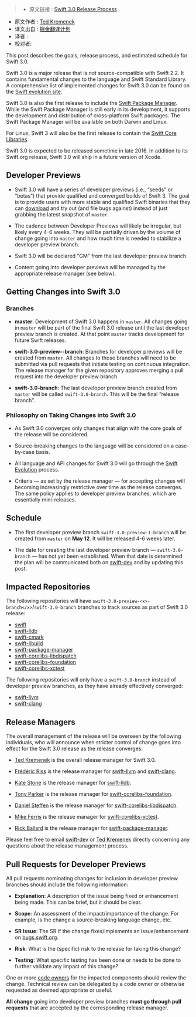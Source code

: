 >* 原文链接 : [Swift 3.0 Release Process](https://swift.org/blog/swift-3-0-release-process/)
* 原文作者 : [Ted Kremenek](https://github.com/tkremenek/)
* 译文出自 : [掘金翻译计划](https://github.com/xitu/gold-miner)
* 译者 : 
* 校对者:


This post describes the goals, release process, and estimated schedule for Swift 3.0.

Swift 3.0 is a major release that is _not_ source-compatible with Swift 2.2\. It contains fundamental changes to the language and Swift Standard Library. A comprehensive list of implemented changes for Swift 3.0 can be found on the [Swift evolution site](https://github.com/apple/swift-evolution#implemented-proposals-for-swift-3).

Swift 3.0 is also the first release to include the [Swift Package Manager](https://swift.org/package-manager/). While the Swift Package Manager is still early in its development, it supports the development and distribution of cross-platform Swift packages. The Swift Package Manager will be available on both Darwin and Linux.

For Linux, Swift 3 will also be the first release to contain the [Swift Core Libraries](https://swift.org/core-libraries/).

Swift 3.0 is expected to be released sometime in late 2016\. In addition to its Swift.org release, Swift 3.0 will ship in a future version of Xcode.

## Developer Previews

*   Swift 3.0 will have a series of developer previews (i.e., “seeds” or “betas”) that provide qualified and converged builds of Swift 3\. The goal is to provide users with more stable and qualified Swift binaries that they can [download](https://swift.org/download) and try out (and file bugs against) instead of just grabbing the latest snapshot of `master`.

*   The cadence between Developer Previews will likely be irregular, but likely every 4-6 weeks. They will be partially driven by the volume of change going into `master` and how much time is needed to stabilize a developer preview branch.

*   Swift 3.0 will be declared “GM” from the last developer preview branch.

*   Content going into developer previews will be managed by the appropriate release manager (see below).

## Getting Changes into Swift 3.0

### Branches

*   **master**: Development of Swift 3.0 happens in `master`. All changes going in `master` will be part of the final Swift 3.0 release until the last developer preview branch is created. At that point `master` tracks development for future Swift releases.

*   **swift-3.0-preview--branch**: Branches for developer previews will be created from `master`. All changes to those branches will need to be submitted via pull requests that initiate testing on continuous integration. The release manager for the given repository approves merging a pull request into the developer preview branch.

*   **swift-3.0-branch**: The last developer preview branch created from `master` will be called `swift-3.0-branch`. This will be the final “release branch”.

### Philosophy on Taking Changes into Swift 3.0

*   As Swift 3.0 converges only changes that align with the core goals of the release will be considered.

*   Source-breaking changes to the language will be considered on a case-by-case basis.

*   All language and API changes for Swift 3.0 will go through the [Swift Evolution](https://github.com/apple/swift-evolution) process.

*   Criteria — as set by the release manager — for accepting changes will becoming increasingly restrictive over time as the release converges. The same policy applies to developer preview branches, which are essentially mini-releases.

## Schedule

*   The first developer preview branch `swift-3.0-preview-1-branch` will be created from `master` on **May 12**. It will be released 4-6 weeks later.

*   The date for creating the last developer preview branch — `swift-3.0-branch` — has not yet been established. When that date is determined the plan will be communicated both on [swift-dev](https://lists.swift.org/mailman/listinfo/swift-dev) and by updating this post.

## Impacted Repositories

The following repositories will have `swift-3.0-preview-<x>-branch</x>`/`swift-3.0-branch` branches to track sources as part of Swift 3.0 release:

*   [swift](https://github.com/apple/swift)
*   [swift-lldb](https://github.com/apple/swift-lldb)
*   [swift-cmark](https://github.com/apple/swift-cmark)
*   [swift-llbuild](https://github.com/apple/swift-llbuild)
*   [swift-package-manager](https://github.com/apple/swift-package-manager)
*   [swift-corelibs-libdispatch](https://github.com/apple/swift-corelibs-libdispatch)
*   [swift-corelibs-foundation](https://github.com/apple/swift-corelibs-foundation)
*   [swift-corelibs-xctest](https://github.com/apple/swift-corelibs-xctest)

The following repositories will only have a `swift-3.0-branch` instead of developer preview branches, as they have already effectively converged:

*   [swift-llvm](https://github.com/apple/swift-llvm)
*   [swift-clang](https://github.com/apple/swift-clang)

## Release Managers

The overall management of the release will be overseen by the following individuals, who will announce when stricter control of change goes into effect for the Swift 3.0 release as the release converges:

*   [Ted Kremenek](https://github.com/tkremenek) is the overall release manager for Swift 3.0.

*   [Frédéric Riss](https://github.com/fredriss) is the release manager for [swift-llvm](https://github.com/apple/swift-llvm) and [swift-clang](https://github.com/apple/swift-clang).

*   [Kate Stone](https://github.com/k8stone) is the release manager for [swift-lldb](https://github.com/apple/swift-lldb).

*   [Tony Parker](https://github.com/parkera) is the release manager for [swift-corelibs-foundation](https://github.com/apple/swift-corelibs-foundation).

*   [Daniel Steffen](https://github.com/das) is the release manager for [swift-corelibs-libdispatch](https://github.com/apple/swift-corelibs-libdispatch).

*   [Mike Ferris](https://github.com/mike-ferris-apple) is the release manager for [swift-corelibs-xctest](https://github.com/apple/swift-corelibs-xctest).

*   [Rick Ballard](https://github.com/rballard) is the release manager for [swift-package-manager](https://github.com/apple/swift-package-manager).

Please feel free to email [swift-dev](https://lists.swift.org/mailman/listinfo/swift-dev) or [Ted Kremenek](https://github.com/tkremenek) directly concerning any questions about the release management process.

## Pull Requests for Developer Previews

All pull requests nominating changes for inclusion in developer preview branches should include the following information:

*   **Explanation**: A description of the issue being fixed or enhancement being made. This can be brief, but it should be clear.

*   **Scope**: An assessment of the impact/importance of the change. For example, is the change a source-breaking language change, etc.

*   **SR Issue**: The SR if the change fixes/implements an issue/enhancement on [bugs.swift.org](https://bugs.swift.org).

*   **Risk**: What is the (specific) risk to the release for taking this change?

*   **Testing**: What specific testing has been done or needs to be done to further validate any impact of this change?

One or more [code owners](https://swift.org/community/#code-owners) for the impacted components should review the change. Technical review can be delegated by a code owner or otherwise requested as deemed appropriate or useful.

**All change** going into developer preview branches **must go through pull requests** that are accepted by the corresponding release manager.



